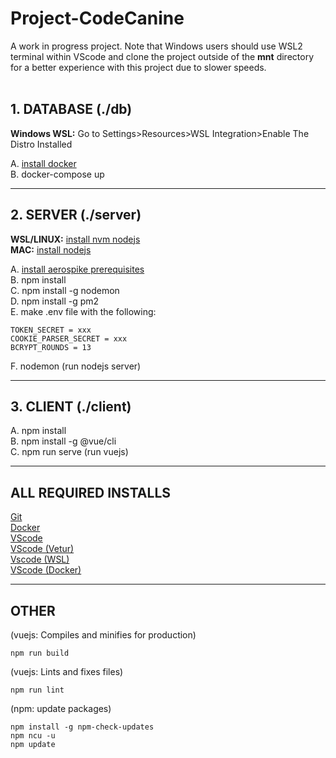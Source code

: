 # Project-CodeCanine

A work in progress project. Note that Windows users should use WSL2 terminal within VScode and clone the project outside of the <b>mnt</b> directory for a better experience with this project due to slower speeds.</br></br> 

## 1. DATABASE (./db)


<b>Windows WSL:</b> Go to Settings>Resources>WSL Integration>Enable The Distro Installed</br>

A. [install docker](https://github.com/docker/docker-install#dockerdocker-install) </br>
B. docker-compose up

---

## 2. SERVER (./server)
<b>WSL/LINUX:</b> [install nvm nodejs](https://github.com/nvm-sh/nvm#installing-and-updating)</br>
<b>MAC:</b> [install nodejs](https://nodejs.org/en/download/)</br>

A. [install aerospike prerequisites](https://github.com/aerospike/aerospike-client-nodejs#Prerequisites)</br>
B. npm install</br>
C. npm install -g nodemon</br>
D. npm install -g pm2</br>
E. make .env file with the following:

    TOKEN_SECRET = xxx
    COOKIE_PARSER_SECRET = xxx
    BCRYPT_ROUNDS = 13

F. nodemon (run nodejs server)</br>

---

## 3. CLIENT (./client)
A. npm install</br>
B. npm install -g @vue/cli</br>
C. npm run serve (run vuejs)</br>

---

## ALL REQUIRED INSTALLS
[Git](https://git-scm.com/downloads)</br>
[Docker](https://docs.docker.com/get-docker/)</br>
[VScode](https://code.visualstudio.com/)</br>
[VScode (Vetur)](https://marketplace.visualstudio.com/items?itemName=octref.vetur)</br>
[Vscode (WSL)](https://marketplace.visualstudio.com/items?itemName=ms-vscode-remote.remote-wsl)</br>
[VScode (Docker)](https://marketplace.visualstudio.com/items?itemName=ms-azuretools.vscode-docker)</br>

---

## OTHER
(vuejs: Compiles and minifies for production)
```
npm run build
```
(vuejs: Lints and fixes files)
```
npm run lint
```
(npm: update packages)
```
npm install -g npm-check-updates
npm ncu -u
npm update
```


